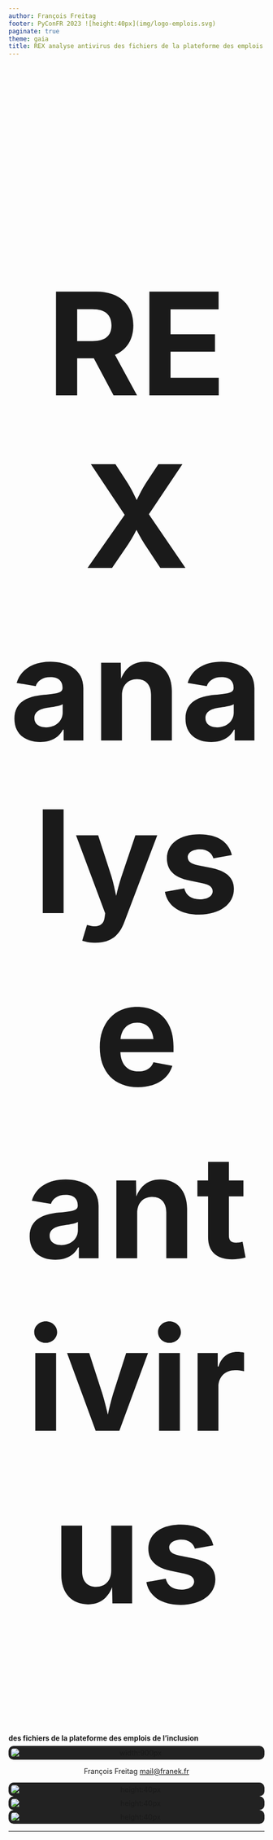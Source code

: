 ```yaml
---
author: François Freitag
footer: PyConFR 2023 ![height:40px](img/logo-emplois.svg)
paginate: true
theme: gaia
title: REX analyse antivirus des fichiers de la plateforme des emplois de l’inclusion
---
```

<style>
footer {
    display: flex;
    justify-content: space-around;
}
</style>

<style scoped>
p > img {
    background-color: #222;
    padding: 5px;
    margin-top: 40px;
    margin-right: 15px;
    border-radius: 10px;
}

p {
    text-align: center;
    align: center;
}
</style>

<!-- _paginate: false -->
# REX analyse antivirus
#### des fichiers de la plateforme des emplois de l’inclusion

![width:900px](img/divider.png)

François Freitag
[mail@franek.fr](mailto:mail@franek.fr)

![height:40px](img/python-logo.png) ![height:40px](img/django-logo.png) ![height:40px](img/sphinxheader.webp)

---
<style scoped>
ul {
    list-style: none;
    display: flex;
    justify-content: space-around;
}
li {
    display: flex;
    flex-direction: column;
    align-items: center;
    margin-top: 1em;
    margin-bottom: 1em;
}
li > a {
    margin-top: 0.7em;
}
</style>

# Plateforme de l’inclusion

- ![height:90px](img/beta-gouv.png)
- ![height:90px](img/logo-plateforme-inclusion.svg)
- ![height:90px](img/logo-emplois.svg)

> Faciliter la vie des **personnes en insertion** et de celles et ceux qui les accompagnent à travers de nouveaux services publics.

---
<style scoped>
ul {
    list-style-type: none;
    padding-inline-start: 0;
}
</style>

# Les emplois de l’inclusion

https://emplois.inclusion.beta.gouv.fr

Code open-source : https://github.com/betagouv/itou/

> **Mise en relation** d’employeurs solidaires avec des candidats éloignés de l'emploi.

* ⇒ Processus de candidature : **CV 🖹**

---
# Audit de sécurité

---
<style scoped>
h2 {
font-size: 200px;
text-align: center;
margin-top: 50px;
}
</style>
# Audit de sécurité

⚠ Pas de vérification antivirus des fichiers servis par la plateforme.

## 🖹 🐛 ?

---
# Contraintes pour l’analyse antivirus

* 500 000+ **🖹**
* Envoyés directement sur S3 pour des raisons historiques
* Pas de **latence perceptible** à l’envoi (exigence métier)

---
# Quel antivirus ?
![height:200px](img/clamav-trademark.webp)

- Gratuit et open-source
- Utilisé dans d’autres start-ups d’État
- *PaaS* CleverCloud : `CC_CLAMAV=1`

---
# Test de performance de ClamAV

Échantillon de 10 000 fichiers aléatoires.

Temps d’analyse par fichier :
- En moyenne : 1 seconde
- Maximum : 20 secondes :turtle:

**Latence perceptible** ⇒ pas d’analyse à l’envoi (requête HTTP)

---
# Analyse périodique 🕰

Pas de latence perceptible, mais moins de sécurité.

- **Quotidienne** des **nouveaux** fichiers
- **Mensuelle** de tous les fichiers : nouvelles signatures de virus

---
# Analyse périodique *a minima*

`cron` :

* Identifie les fichiers à analyser (filtre S3)
* Télécharge un lot : `TemporaryDirectory` + `ThreadPoolExecutor` :heart:
* Analyse avec ClamAV : `subprocess.run()` 😎
* Enregistre le résultat dans la base de données : *ORM* Django :heart:

---
# Mise en prod de la version *a minima*

- Analyse quotidienne des nouveaux fichiers
    * Parcours des objets S3 : 5 minutes
    * Analyse : 5 minutes
- Analyse mensuelle de tous les fichiers
    * Parcours des objets S3 : 5 minutes
    * Analyse : **17 280 minutes** *(3 jours)*
    * `SIGTERM` au déploiement (*Zero Downtime Deployment*)

---
#  Pas très satisfaisant…

Comment éviter les interruptions liées au déploiement ? 🤔

* Pas de déploiement pendant 3 jours 🤨
* Création d’un **mécanisme de reprise**
    * Gestion du signal `SIGTERM` ⚠🐉
    * Quid d’un échec sans `SIGTERM` ?
    * Acquittement — sous quel délai ?
    * La **réponse D** : réfléchir plus…

---
<style scoped>
strong {
font-size: 1.3em;
}
</style>

# Analyse périodique en mieux

`cron`

- Identifie **mieux** les fichiers à analyser
- Télécharge un lot : `TemporaryDirectory` + `ThreadPoolExecutor` :heart:
- Analyse avec ClamAV : `subprocess.run()`
- Enregistre le résultat dans la base de données : *ORM* Django :heart:

---
<style scoped>
h4 {
margin-top: 1em;
margin-bottom: 0;
}
p {
margin-top: 0.5em;
}
ul {
margin-top: 0.25em;
}
</style>
# Préparation de l’analyse

#### Une fois par jour

`cron` synchronisation S3 → base de données

#### Plein de fois par jour

Sélection intelligente du lot de fichiers
- récents, ou
- dernière analyse > 1 mois

---
# Sélection du lot de fichiers

```python
select_for_update(skip_locked=True, no_key=True)
```

---
# Sélection du lot de fichiers

```python
select_for_update(skip_locked=True, no_key=True)
```

Préparation :

```sql
psql# CREATE TABLE files(id BIGINT PRIMARY KEY);
psql# CREATE TABLE avscan(file_id BIGINT REFERENCES files (id));
psql# INSERT INTO files VALUES (1);
```

---
# Sélection du lot de fichiers

```python
select_for_update(skip_locked=True, no_key=True)
```

`no_key=False` :

```sql
psql1# BEGIN;
psql1# SELECT * FROM files WHERE id=1 FOR UPDATE;
psql2# BEGIN;
psql2# INSERT INTO avscan VALUES (1);
-- bloqué tant que psql1# n’a pas commit.
```

---
# Sélection du lot de fichiers

```python
select_for_update(skip_locked=True, no_key=True)
```

`no_key=True` :

```sql
psql1# BEGIN;
psql1# SELECT * FROM files WHERE id=1 FOR NO KEY UPDATE;
psql2# BEGIN;
psql2# INSERT INTO avscan VALUES (1);
-- retourne immédiatement
```

---
# Qu’apporte la base de données ?

* **Mécanisme de reprise** : verrou nettoyé en cas d’échec
* Gestion de la **concurrence**
* Cerise sur le gâteau ?
    * Elle est déjà en place.

---
# Le résultat 🥁

624 375 fichiers scannés pour trouver…

---
<style scoped>
h2 {text-align: center; font-size: 3em; margin-top: 1em;}
</style>
# Le résultat 🥁

624 375 fichiers scannés pour trouver…

## Aucun virus 🕺

<!-- On a testé, les virus envoyés sur la plateforme sont bien reconnus. -->

---
# Comment un virus serait traité ?

* Équipe **support** vérifie **quotidiennement** les rapports antivirus
* Confirmation que le fichier est vérolé
* Identification du **type de document** infecté
* Choix de la rémédiation

---
# Données d’une analyse

```python
class Scan(models.Model):
    file = models.OneToOneField(File)
    signature = models.TextField()
    completed_at = models.DateTimeField(null=True)
    infected = models.BooleanField(null=True)
    comment = models.TextField()
```

---
# Comment aller plus loin ?

* Stocker les fichiers via Django
* Zone de quarantaine S3
* Parallélisation des analyses
* Gestion des fichiers infectés : *API* VirusTotal

---
# Où voir le code ?
<style scoped>
p > img {
    display: block;
    margin: auto;
}
</style>

129 lignes :

https://github.com/betagouv/itou/blob/master/itou/antivirus/management/commands/scan_s3_files.py

![height:200px](img/qrcode.svg)

---
<style scoped>
h1 {
    font-size: 280px;
    text-align: center;
}
h2 {
    text-align: center;
}
</style>
# Merci
## Avez-vous des questions ?
